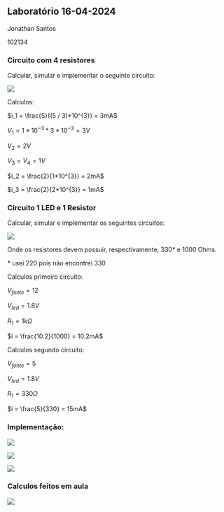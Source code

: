## Laboratório 16-04-2024

Jonathan Santos

102134

### Circuito com 4 resistores

Calcular, simular e implementar o seguinte circuito:

![](4resistores-falstad.png)

Calculos:

$i_1 = \frac{5}{(5 / 3)*10^{3}} = 3mA$

$V_1 = 1*10^{-3}*3*10^{-3} = 3V$

$V_2 = 2V$

$V_3 = V_4 = 1V$

$i_2 = \frac{2}{1*10^{3}} = 2mA$

$i_3 = \frac{2}{2*10^{3}} = 1mA$

### Circuito 1 LED e 1 Resistor

Calcular, simular e implementar os seguintes circuitos:

![](1lred1resistor1k.png)

Onde os resistores devem possuir, respectivamente, 330* e 1000 Ohms.

\* usei 220 pois não encontrei 330

Calculos primeiro circuito:

$V_{fonte} = 12$

$V_{led} = 1.8V$

$R_1 = 1k\Omega$

$i = \frac{10.2}{1000} = 10.2mA$

Calculos segundo circuito:

$V_{fonte} = 5$

$V_{led} = 1.8V$

$R_1 = 330\Omega$

$i = \frac{5}{330} = 15mA$

### Implementação:

![](led-1-resistor-1kohm.jpeg)

![](led-1-resistor.jpeg)

![](4-resistores.jpeg)


### Calculos feitos em aula

![](papel.jpeg)